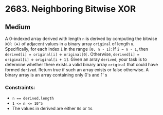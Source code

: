 # 2683. Neighboring Bitwise XOR

## Medium

A 0-indexed array derived with length `n` is derived by computing the bitwise `XOR (⊕)` of adjacent values in a binary
array `original` of length `n`. Specifically, for each index `i` in the range `[0, n - 1]`: If `i = n - 1`, then
`derived[i] = original[i] ⊕ original[0]`. Otherwise, `derived[i] = original[i] ⊕ original[i + 1]`. Given an array
`derived`, your task is to determine whether there exists a valid binary array `original` that could have formed
`derived`. Return true if such an array exists or false otherwise. A binary array is an array containing only 0's and 1'
s

### Constraints:

- `n == derived.length`
- `1 <= n <= 10^5`
- The values in derived are either `0`s or `1`s
